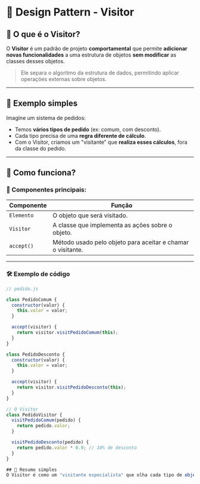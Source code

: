 # 🧭 Design Pattern - Visitor

## 📌 O que é o Visitor?

O **Visitor** é um padrão de projeto **comportamental** que permite **adicionar novas funcionalidades** a uma estrutura de objetos **sem modificar** as classes desses objetos.

> Ele separa o algoritmo da estrutura de dados, permitindo aplicar operações externas sobre objetos.

---

## 🎯 Exemplo simples

Imagine um sistema de pedidos:
- Temos **vários tipos de pedido** (ex: comum, com desconto).
- Cada tipo precisa de uma **regra diferente de cálculo**.
- Com o Visitor, criamos um "visitante" que **realiza esses cálculos**, fora da classe do pedido.

---

## 🧠 Como funciona?

### 🧩 Componentes principais:

| Componente     | Função                                                                 |
|----------------|------------------------------------------------------------------------|
| `Elemento`     | O objeto que será visitado.                                             |
| `Visitor`      | A classe que implementa as ações sobre o objeto.                       |
| `accept()`     | Método usado pelo objeto para aceitar e chamar o visitante.            |

---

### 🛠️ Exemplo de código

```js
// pedido.js

class PedidoComum {
  constructor(valor) {
    this.valor = valor;
  }

  accept(visitor) {
    return visitor.visitPedidoComum(this);
  }
}

class PedidoDesconto {
  constructor(valor) {
    this.valor = valor;
  }

  accept(visitor) {
    return visitor.visitPedidoDesconto(this);
  }
}

// O Visitor
class PedidoVisitor {
  visitPedidoComum(pedido) {
    return pedido.valor;
  }

  visitPedidoDesconto(pedido) {
    return pedido.valor * 0.9; // 10% de desconto
  }
}

## 🐾 Resumo simples
O Visitor é como um "visitante especialista" que olha cada tipo de objeto (como um pedido comum ou com desconto) e sabe exatamente o que fazer com ele, sem que o objeto precise saber como a lógica funciona.
